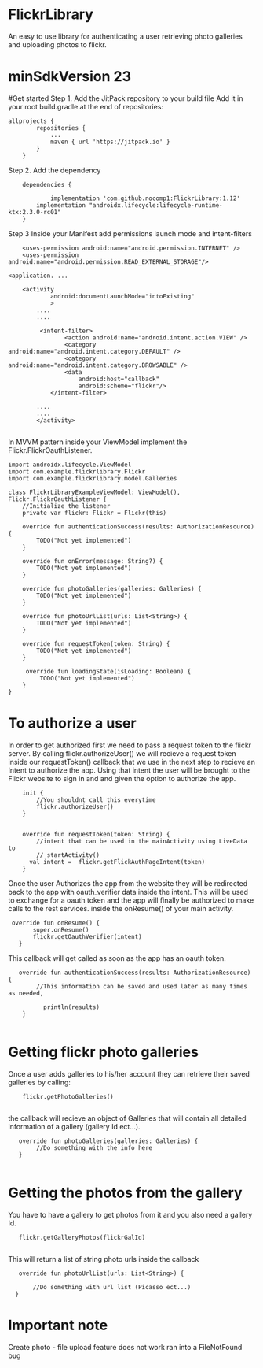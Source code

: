 # FlickrLibrary
An easy to use library for authenticating a user retrieving photo galleries and uploading photos to flickr. 

# minSdkVersion 23

#Get started
Step 1. Add the JitPack repository to your build file
Add it in your root build.gradle at the end of repositories:
```
allprojects {
		repositories {
			...
			maven { url 'https://jitpack.io' }
		}
	}
```
Step 2. Add the dependency

```
	dependencies {
	
	        implementation 'com.github.nocomp1:FlickrLibrary:1.12'
		implementation "androidx.lifecycle:lifecycle-runtime-ktx:2.3.0-rc01"
	}
```

Step 3 Inside your Manifest add permissions launch mode and intent-filters

```
    <uses-permission android:name="android.permission.INTERNET" />
    <uses-permission android:name="android.permission.READ_EXTERNAL_STORAGE"/>

<application. ...
	
	<activity 
            android:documentLaunchMode="intoExisting"
            >
	    ....
	    ....
	    
	     <intent-filter>
                <action android:name="android.intent.action.VIEW" />
                <category android:name="android.intent.category.DEFAULT" />
                <category android:name="android.intent.category.BROWSABLE" />
                <data
                    android:host="callback"
                    android:scheme="flickr"/>
            </intent-filter>
	    
	    ....
	    ....
        </activity>
	    
```

In MVVM pattern inside your ViewModel implement the Flickr.FlickrOauthListener.
```
import androidx.lifecycle.ViewModel
import com.example.flickrlibrary.Flickr
import com.example.flickrlibrary.model.Galleries

class FlickrLibraryExampleViewModel: ViewModel(), Flickr.FlickrOauthListener {
    //Initialize the listener
    private var flickr: Flickr = Flickr(this)
    
    override fun authenticationSuccess(results: AuthorizationResource) {
        TODO("Not yet implemented")
    }

    override fun onError(message: String?) {
        TODO("Not yet implemented")
    }

    override fun photoGalleries(galleries: Galleries) {
        TODO("Not yet implemented")
    }

    override fun photoUrlList(urls: List<String>) {
        TODO("Not yet implemented")
    }

    override fun requestToken(token: String) {
        TODO("Not yet implemented")
    }
    
     override fun loadingState(isLoading: Boolean) {
         TODO("Not yet implemented")
    }
}

```

# To authorize a user
In order to get authorized first we need to pass a request token to the flickr server. By calling flickr.authorizeUser() we will recieve a request token inside our requestToken() callback that we use in the next step to recieve an Intent to authorize the app. Using that intent the user will be brought to the Flickr website to sign in and and given the option to authorize the app.

```
	init {
        //You shouldnt call this everytime
        flickr.authorizeUser()
    }
    
    
    override fun requestToken(token: String) {
        //intent that can be used in the mainActivity using LiveData to
        // startActivity()
      val intent =  flickr.getFlickAuthPageIntent(token)
    }
```

 Once the user Authorizes the app from the website they will be redirected back to the app with oauth_verifier data inside the intent. This will be used to exchange for a oauth token and the app will finally be authorized to make calls to the rest services. inside the onResume() of your main activity.
 
 ```
  override fun onResume() {
        super.onResume()
        flickr.getOauthVerifier(intent)
    }

```

This callback will get called as soon as the app has an oauth token.

 ```
	override fun authenticationSuccess(results: AuthorizationResource) {
     	 //This information can be saved and used later as many times as needed,
     
	       println(results)
   	 }
    
 ```

# Getting flickr photo galleries
Once a user adds galleries to his/her account they can retrieve their saved galleries by calling:

```
	flickr.getPhotoGalleries()
    
 ```
 the callback will recieve an object of Galleries that will contain all detailed information of a gallery (gallery Id ect...).
 ```
	override fun photoGalleries(galleries: Galleries) {
         //Do something with the info here
    }
    
 ```
 
 # Getting the photos from the gallery
 You have to have a gallery to get photos from it and you also need a gallery Id.
 
 ```
  	flickr.getGalleryPhotos(flickrGalId)
  
 ```
 This will return a list of string photo urls inside the callback
 
  ```
  	 override fun photoUrlList(urls: List<String>) {
        
         //Do something with url list (Picasso ect...)
    }
  
 ```
   
   # Important note
   Create photo - file upload feature does not work ran into a FileNotFound bug
